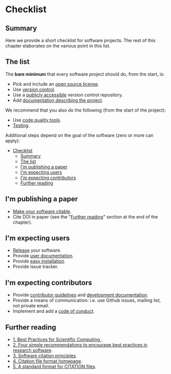 # Checklist

## Summary
Here we provide a short checklist for software projects. The rest of this chapter elaborates on the various point in this list.

## The list

The __bare minimum__ that every software project should do, from the start, is:
* Pick and include an [open source license](/licensing/01/softwarelicenses).
* Use [version control](/version_control/version_control).
* Use a [publicly accessible](/open_research/02/opensourcesoftware) version control repository.
* Add [documentation describing the project](/documentation/documenation#Project_Documentation).

We recommend that you also do the following (from the start of the project):
* Use [code quality tools](/code_quality/code_quality).
* [Testing](/testing/testing).

Additional steps depend on the goal of the software (zero or more can apply):
- [Checklist](#checklist)
  - [Summary](#summary)
  - [The list](#the-list)
  - [I'm publishing a paper](#im-publishing-a-paper)
  - [I'm expecting users](#im-expecting-users)
  - [I'm expecting contributors](#im-expecting-contributors)
  - [Further reading](#further-reading)

## I'm publishing a paper

* [Make your software citable](/software_checklist/01/making_software_citable).
* Cite DOI in paper (see the "[Further reading](#further-reading)" section at the end of the chapter).

## I'm expecting users

* [Release](/software_checklist/02/releases) your software.
* Provide [user documentation](/documentation/documenation#Project_Documentation).
* Provide [easy installation](/software_checklist/02/releases#one-command-install).
* Provide issue tracker.

## I'm expecting contributors

* Provide [contributor guidelines](/documentation/documenation#CONTRIBUTING) and [development documentation](/documentation/documenation#Code_Documentation).
* Provide a means of communication: i.e. use Github issues, mailing list, not private email.
* Implement and add a [code of conduct](/collaborating_github/3/getting_contributors#code-of-conduct).


## Further reading
- [1. Best Practices for Scientific Computing
](https://journals.plos.org/plosbiology/article?id=10.1371/journal.pbio.1001745).
- [2. Four simple recommendations to encourage best practices in research software](https://www.ncbi.nlm.nih.gov/pmc/articles/PMC5490478/).
- [3. Software citation principles](https://www.force11.org/software-citation-principles).
- [4. Citation file format homepage](https://citation-file-format.github.io).
- [5. A standard format for CITATION files](https://software.ac.uk/blog/2017-12-12-standard-format-citation-files).
